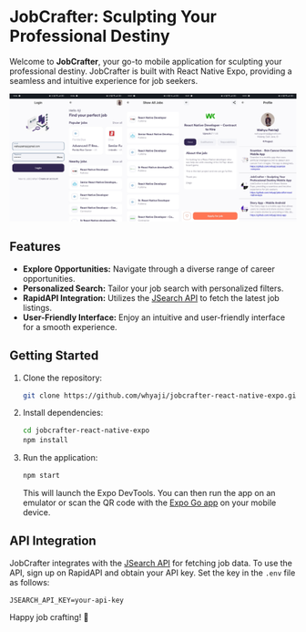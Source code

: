 # JobCrafter: Sculpting Your Professional Destiny

Welcome to **JobCrafter**, your go-to mobile application for sculpting your professional destiny. JobCrafter is built with React Native Expo, providing a seamless and intuitive experience for job seekers.

![alt text](https://raw.githubusercontent.com/whyaji/jobcrafter-react-native-expo/main/ss-jobcrafter.jpg)

## Features

- **Explore Opportunities:** Navigate through a diverse range of career opportunities.
- **Personalized Search:** Tailor your job search with personalized filters.
- **RapidAPI Integration:** Utilizes the [JSearch API](https://rapidapi.com/letscrape-6bRBa3QguO5/api/jsearch/) to fetch the latest job listings.
- **User-Friendly Interface:** Enjoy an intuitive and user-friendly interface for a smooth experience.

## Getting Started

1. Clone the repository:

   ```bash
   git clone https://github.com/whyaji/jobcrafter-react-native-expo.git
   ```

2. Install dependencies:

   ```bash
   cd jobcrafter-react-native-expo
   npm install
   ```

3. Run the application:

   ```bash
   npm start
   ```

   This will launch the Expo DevTools. You can then run the app on an emulator or scan the QR code with the [Expo Go app](https://expo.dev/client) on your mobile device.

## API Integration

JobCrafter integrates with the [JSearch API](https://rapidapi.com/letscrape-6bRBa3QguO5/api/jsearch/) for fetching job data. To use the API, sign up on RapidAPI and obtain your API key. Set the key in the `.env` file as follows:

```env
JSEARCH_API_KEY=your-api-key
```

Happy job crafting! 🚀
